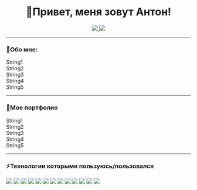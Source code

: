<div id="header" align="center">
<h1>👋Привет, меня зовут Антон!</h1>
</div> 

<div align="center">
<a href="https://t.me/Podval5575">
<img src="https://img.shields.io/badge/Telegram-2CA5E0?style=for-the-badge&logo=telegram&logoColor=white">
</a>
<a href="mailto:antonborodin395@gmail.com">
<img src="https://img.shields.io/badge/Gmail-D14836?style=for-the-badge&logo=gmail&logoColor=white">
</a>
</div>

<hr size="10">

<div id="About me">
<h3>🧐Обо мне:</h3>
<p>String1<br>
String2<br>
String3<br>
String4<br>
String5</p>
</div>

<hr size="10">

<div id="examples">
<h3>💼Мое портфолио</h3>
<p>String1<br>
String2<br>
String3<br>
String4<br>
String5</p>
</div>

<hr size="10">

<div id="techstack">
<h3>⚡Технологии которыми пользуюсь/пользовался</h3>
<img src="https://img.shields.io/badge/Postman-FF6C37?style=for-the-badge">
<img src="https://img.shields.io/badge/HTML-239120?style=for-the-badge">
<img src="https://img.shields.io/badge/CSS-239120?&style=for-the-badge">
<img src="https://img.shields.io/badge/Miro-050038?style=for-the-badge">
<img src="https://img.shields.io/badge/GNU%20Bash-4EAA25?style=for-the-badge">
<img src="https://img.shields.io/badge/VirtualBox-183A61?style=for-the-badge">
<img src="https://img.shields.io/badge/Linux-FCC624?style=for-the-badge&logoColor=black">
<img src="https://img.shields.io/badge/SQL-005C84?style=for-the-badge&logoColor=white">
<img src="https://img.shields.io/badge/Notepad++-90E59A.svg?style=for-the-badge&%2B%2B&logoColor=black">
<img src="https://img.shields.io/badge/TestIT-3875C5.svg?style=for-the-badge&%2B%2B&logoColor=black">
<img src="https://img.shields.io/badge/DevTools-4383f2.svg?style=for-the-badge&%2B%2B&logoColor=black">
<img src="https://img.shields.io/badge/YouTrack-7c2991.svg?style=for-the-badge&%2B%2B&logoColor=black">
<img src="https://img.shields.io/badge/Hyper-V-408bdf.svg?style=for-the-badge&%2B%2B&logoColor=black">
</div>